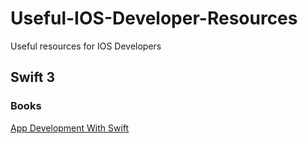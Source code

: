 # Useful-IOS-Developer-Resources
Useful resources for IOS Developers

## Swift 3

### Books
[App Development With Swift](https://itun.es/us/aVbRcb.l)
